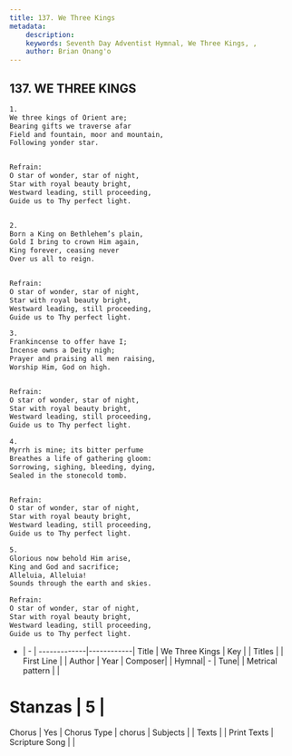 ```yaml
---
title: 137. We Three Kings
metadata:
    description: 
    keywords: Seventh Day Adventist Hymnal, We Three Kings, , 
    author: Brian Onang'o
---
```



## 137. WE THREE KINGS

```txt
1.
We three kings of Orient are;
Bearing gifts we traverse afar
Field and fountain, moor and mountain,
Following yonder star.


Refrain:
O star of wonder, star of night,
Star with royal beauty bright,
Westward leading, still proceeding,
Guide us to Thy perfect light.


2.
Born a King on Bethlehem’s plain,
Gold I bring to crown Him again,
King forever, ceasing never
Over us all to reign.


Refrain:
O star of wonder, star of night,
Star with royal beauty bright,
Westward leading, still proceeding,
Guide us to Thy perfect light.

3.
Frankincense to offer have I;
Incense owns a Deity nigh;
Prayer and praising all men raising,
Worship Him, God on high.


Refrain:
O star of wonder, star of night,
Star with royal beauty bright,
Westward leading, still proceeding,
Guide us to Thy perfect light.

4.
Myrrh is mine; its bitter perfume
Breathes a life of gathering gloom:
Sorrowing, sighing, bleeding, dying,
Sealed in the stonecold tomb.


Refrain:
O star of wonder, star of night,
Star with royal beauty bright,
Westward leading, still proceeding,
Guide us to Thy perfect light.

5.
Glorious now behold Him arise,
King and God and sacrifice;
Alleluia, Alleluia!
Sounds through the earth and skies.

Refrain:
O star of wonder, star of night,
Star with royal beauty bright,
Westward leading, still proceeding,
Guide us to Thy perfect light.

```

- |   -  |
-------------|------------|
Title | We Three Kings |
Key |  |
Titles |  |
First Line |  |
Author | 
Year | 
Composer|  |
Hymnal|  - |
Tune|  |
Metrical pattern | |
# Stanzas | 5 |
Chorus | Yes |
Chorus Type | chorus |
Subjects |  |
Texts |  |
Print Texts | 
Scripture Song |  |
  
